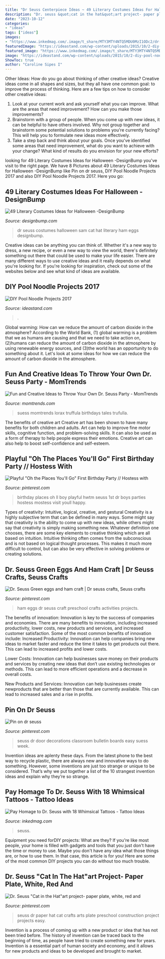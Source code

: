 ```yaml
---
title: "Dr Seuss Centerpiece Ideas ~ 49 Literary Costumes Ideas For Halloween -designbump"
description: "Dr. seuss &quot;cat in the hat&quot;art project- paper plate, white, red and"
date: "2023-10-12"
categories:
- "ideas"
tags: ["ideas"]
images:
- "https://www.inkedmag.com/.image/t_share/MTY3MTY4NTQ5MDU0MzI1ODc2/dr-seuss-tattoos-fb.jpg"
featuredImage: "https://ideastand.com/wp-content/uploads/2015/10/2-diy-pool-noodle-projects.jpg"
featured_image: "https://www.inkedmag.com/.image/t_share/MTY3MTY4NTQ5MDU0MzI1ODc2/dr-seuss-tattoos-fb.jpg"
image: "https://ideastand.com/wp-content/uploads/2015/10/2-diy-pool-noodle-projects.jpg"
ShowToc: true
author: "Caroline Sipes I"
---
```



Other Ideas: How do you go about thinking of other creative ideas?
Creative ideas come in all shapes and sizes, but they all have one common goal: to improve the process of thinking. Here are a few tips on how to consider other creative ideas:
1. Look at your current work and ask yourself what you can improve. What are the areas that need improvement? How can you make those improvements?
2. Brainstorm with a group of people. When you come up with new ideas, it can be helpful to have others involved. Why not group together and brainstorm some potential solutions to problems you're currently facing? This will help you to formulate new ideas more effectively.
3. Take a step back and think about your goals. Once you've identified some areas that need improvement, what do you want to achieve with your change? What kind of results do you envision for your new efforts?

	

		
looking for 49 Literary Costumes Ideas for Halloween -DesignBump you've visit to the right page. We have 8 Pictures about 49 Literary Costumes Ideas for Halloween -DesignBump like Pin on dr seuss, DIY Pool Noodle Projects 2017 and also DIY Pool Noodle Projects 2017. Here you go:
		
    
## 49 Literary Costumes Ideas For Halloween -DesignBump

<img loading=lazy src="https://cdn.designbump.com/wp-content/uploads/2015/09/enhanced-18485-1443030430-1.jpg" onerror="this.onerror=null;this.src='https://tse4.mm.bing.net/th?id=OIP.8_TmX7H-FROFMsrhEwVnKQHaK6&amp;pid=15.1';" alt="49 Literary Costumes Ideas for Halloween -DesignBump">

_Source: designbump.com_

>dr seuss costumes halloween sam cat hat literary ham eggs designbump. 

	

Creative ideas can be anything you can think of. Whether it's a new way to dress, a new recipe, or even a new way to view the world, there's definitely something out there that could be used to make your life easier. There are many different ways to use creative ideas and it really depends on what you're looking for. If you're looking for inspiration, check out some of the websites below and see what kind of ideas are available.

    
## DIY Pool Noodle Projects 2017

<img loading=lazy src="https://ideastand.com/wp-content/uploads/2015/10/2-diy-pool-noodle-projects.jpg" onerror="this.onerror=null;this.src='https://tse4.mm.bing.net/th?id=OIP.Rz_MzfZOWK_1caXLs-otaAHaLG&amp;pid=15.1';" alt="DIY Pool Noodle Projects 2017">

_Source: ideastand.com_

>. 

	

Global warming: How can we reduce the amount of carbon dioxide in the atmosphere?
According to the World Bank, (1) global warming is a problem that we as humans are causing and that we need to take action on, (2)humans can reduce the amount of carbon dioxide in the atmosphere by using renewable energy sources, and (3)the world has an opportunity to do something about it. Let's look at some ideas for how we can reduce the amount of carbon dioxide in the atmosphere.

    
## Fun And Creative Ideas To Throw Your Own Dr. Seuss Party - MomTrends

<img loading=lazy src="https://www.momtrends.com/.image/c_limit%2Ccs_srgb%2Cfl_progressive%2Cq_auto:good%2Cw_700/MTUxMzA0MDgwOTkxODU1ODA4/image-placeholder-title.jpg" onerror="this.onerror=null;this.src='https://tse4.mm.bing.net/th?id=OIP.tYgHZH7DvE-trbNGlV92iQAAAA&amp;pid=15.1';" alt="Fun and Creative Ideas to Throw Your Own Dr. Seuss Party - MomTrends">

_Source: momtrends.com_

>suess momtrends lorax truffula birthdays tales trufulla. 

	

The benefits of creative art
Creative art has been shown to have many benefits for both children and adults. Art can help to improve fine motor skills, cognitive function, and problem-solving skills. It can also be used as a form of therapy to help people express their emotions. Creative art can also help to boost self-confidence and self-esteem.

    
## Playful &quot;Oh The Places You&#039;ll Go&quot; First Birthday Party // Hostess With

<img loading=lazy src="https://i.pinimg.com/736x/bb/a9/bb/bba9bba704a35e74e4cfdd303f677d4d.jpg" onerror="this.onerror=null;this.src='https://tse3.mm.bing.net/th?id=OIP.QRqpYOYIYXnTHwXSnJP40wHaKX&amp;pid=15.1';" alt="Playful &quot;Oh the Places You&#039;ll Go&quot; First Birthday Party // Hostess with">

_Source: pinterest.com_

>birthday places oh ll boy playful hwtm seuss 1st dr boys parties hostess mostess visit youll happy. 

	

Types of creativity: Intuitive, logical, creative, and gestural
Creativity is a highly subjective term that can be defined in many ways. Some might say that creativity is the ability to come up with new ideas, while others might say that creativity is simply making something new. Whatever definition one chooses, there are some key elements to creative thinking which are all based on intuition. Intuitive thinking often comes from the subconscious and is not based on logical thought processes. This makes it much more difficult to control, but can also be very effective in solving problems or creating solutions.

    
## Dr. Seuss Green Eggs And Ham Craft | Dr Seuss Crafts, Seuss Crafts

<img loading=lazy src="https://i.pinimg.com/736x/f0/19/a0/f019a03c6c6396cf2e0629a5e3e5cb92--green-eggs-and-ham-hams.jpg" onerror="this.onerror=null;this.src='https://tse3.mm.bing.net/th?id=OIP.cT2E3d-bT6TZeusXWLh5sAHaJ3&amp;pid=15.1';" alt="Dr. Seuss Green eggs and ham craft | Dr seuss crafts, Seuss crafts">

_Source: pinterest.com_

>ham eggs dr seuss craft preschool crafts activities projects. 

	

The benefits of innovation:
Innovation is key to the success of companies and economies. There are many benefits to innovation, including increased productivity, lower costs, new products and services, and increased customer satisfaction. Some of the most common benefits of innovation include: 
Increased Productivity: Innovation can help companies bring new ideas to market faster and reduce the time it takes to get products out there. This can lead to increased profits and lower costs. 

Lower Costs: Innovation can help businesses save money on their products and services by creating new ideas that don’t use existing technologies or methods. This can lead to more efficient operations and a decrease in overall costs. 

New Products and Services: Innovation can help businesses create newproducts that are better than those that are currently available. This can lead to increased sales and a rise in profits.

    
## Pin On Dr Seuss

<img loading=lazy src="https://i.pinimg.com/736x/a6/fb/b4/a6fbb453c259247d00f64219d0ee4024.jpg" onerror="this.onerror=null;this.src='https://tse4.mm.bing.net/th?id=OIP.BSEkP6xXWWE44v-ntUpHawHaJ3&amp;pid=15.1';" alt="Pin on dr seuss">

_Source: pinterest.com_

>seuss dr door decorations classroom bulletin boards easy suess week. 

	

Invention ideas are aplenty these days. From the latest phone to the best way to recycle plastic, there are always new and innovative ways to do something. However, some inventions are just too strange or unique to be considered. That’s why we put together a list of the 10 strangest invention ideas and explain why they’re so strange.

    
## Pay Homage To Dr. Seuss With 18 Whimsical Tattoos - Tattoo Ideas

<img loading=lazy src="https://www.inkedmag.com/.image/t_share/MTY3MTY4NTQ5MDU0MzI1ODc2/dr-seuss-tattoos-fb.jpg" onerror="this.onerror=null;this.src='https://tse4.mm.bing.net/th?id=OIP.Oxp6wr-vr1-L-F6W_FQBxQHaD4&amp;pid=15.1';" alt="Pay Homage to Dr. Seuss with 18 Whimsical Tattoos - Tattoo Ideas">

_Source: inkedmag.com_

>seuss. 

	

Equipment you need forDIY projects: What are they?
If you're like most people, your home is filled with gadgets and tools that you just don't have the time or money to use. Maybe you don't have any idea what those things are, or how to use them. In that case, this article is for you! Here are some of the most common DIY projects you can do without too much trouble.

    
## Dr. Seuss &quot;Cat In The Hat&quot;art Project- Paper Plate, White, Red And

<img loading=lazy src="https://i.pinimg.com/736x/6e/e3/91/6ee391717b11de053293738ef10af552--dr-seuss-art-black-construction-paper.jpg" onerror="this.onerror=null;this.src='https://tse1.mm.bing.net/th?id=OIP.NPKG_dliLBbYzHH13y4PcQHaJ3&amp;pid=15.1';" alt="Dr. Seuss &quot;Cat in the Hat&quot;art project- paper plate, white, red and">

_Source: pinterest.com_

>seuss dr paper hat cat crafts arts plate preschool construction project projects easy. 

	

Invention is a process of coming up with a new product or idea that has not been tried before. The history of invention can be traced back to the beginning of time, as people have tried to create something new for years. Invention is a essential part of human society and economy, and it allows for new products and ideas to be developed and brought to market.

